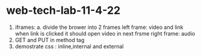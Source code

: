 # web-tech-lab-11-4-22
1. iframes:
    a. divide the brower into 2 frames 
    left frame: video and link 
                when link is clicked it should open video in next frsme
    right frame: audio
2. GET and PUT in method tag
3. demostrate css : inline,internal and external

